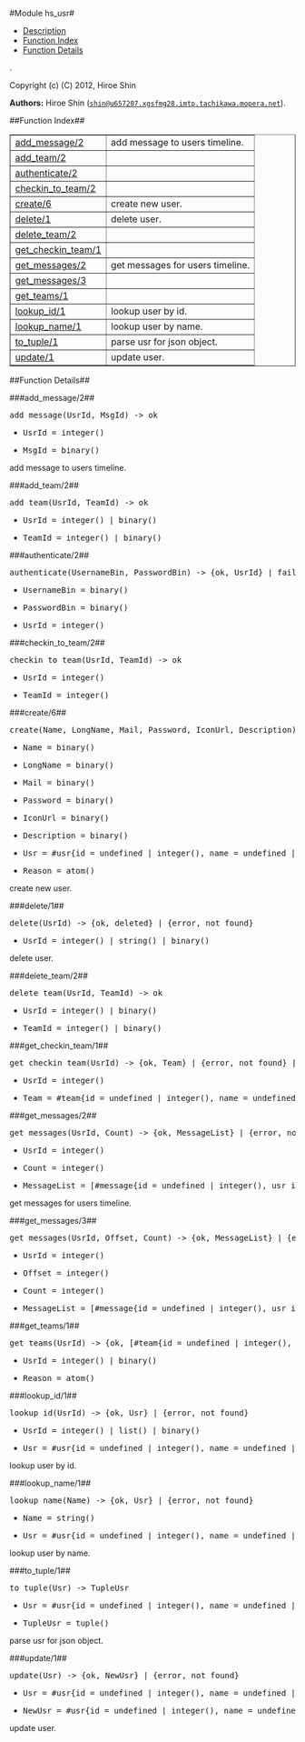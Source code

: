 

#Module hs_usr#
* [Description](#description)
* [Function Index](#index)
* [Function Details](#functions)


.



Copyright (c) (C) 2012, Hiroe Shin

__Authors:__ Hiroe Shin ([`shin@u657207.xgsfmg28.imtp.tachikawa.mopera.net`](mailto:shin@u657207.xgsfmg28.imtp.tachikawa.mopera.net)).<a name="index"></a>

##Function Index##


<table width="100%" border="1" cellspacing="0" cellpadding="2" summary="function index"><tr><td valign="top"><a href="#add_message-2">add_message/2</a></td><td>add message to users timeline.</td></tr><tr><td valign="top"><a href="#add_team-2">add_team/2</a></td><td></td></tr><tr><td valign="top"><a href="#authenticate-2">authenticate/2</a></td><td></td></tr><tr><td valign="top"><a href="#checkin_to_team-2">checkin_to_team/2</a></td><td></td></tr><tr><td valign="top"><a href="#create-6">create/6</a></td><td>create new user.</td></tr><tr><td valign="top"><a href="#delete-1">delete/1</a></td><td>delete user.</td></tr><tr><td valign="top"><a href="#delete_team-2">delete_team/2</a></td><td></td></tr><tr><td valign="top"><a href="#get_checkin_team-1">get_checkin_team/1</a></td><td></td></tr><tr><td valign="top"><a href="#get_messages-2">get_messages/2</a></td><td>get messages for users timeline.</td></tr><tr><td valign="top"><a href="#get_messages-3">get_messages/3</a></td><td></td></tr><tr><td valign="top"><a href="#get_teams-1">get_teams/1</a></td><td></td></tr><tr><td valign="top"><a href="#lookup_id-1">lookup_id/1</a></td><td>lookup user by id.</td></tr><tr><td valign="top"><a href="#lookup_name-1">lookup_name/1</a></td><td>lookup user by name.</td></tr><tr><td valign="top"><a href="#to_tuple-1">to_tuple/1</a></td><td>parse usr for json object.</td></tr><tr><td valign="top"><a href="#update-1">update/1</a></td><td>update user.</td></tr></table>


<a name="functions"></a>

##Function Details##

<a name="add_message-2"></a>

###add_message/2##




<pre>add_message(UsrId, MsgId) -&gt; ok</pre>
<ul class="definitions"><li><pre>UsrId = integer()</pre></li><li><pre>MsgId = binary()</pre></li></ul>



add message to users timeline.<a name="add_team-2"></a>

###add_team/2##




<pre>add_team(UsrId, TeamId) -&gt; ok</pre>
<ul class="definitions"><li><pre>UsrId = integer() | binary()</pre></li><li><pre>TeamId = integer() | binary()</pre></li></ul>

<a name="authenticate-2"></a>

###authenticate/2##




<pre>authenticate(UsernameBin, PasswordBin) -&gt; {ok, UsrId} | failure</pre>
<ul class="definitions"><li><pre>UsernameBin = binary()</pre></li><li><pre>PasswordBin = binary()</pre></li><li><pre>UsrId = integer()</pre></li></ul>

<a name="checkin_to_team-2"></a>

###checkin_to_team/2##




<pre>checkin_to_team(UsrId, TeamId) -&gt; ok</pre>
<ul class="definitions"><li><pre>UsrId = integer()</pre></li><li><pre>TeamId = integer()</pre></li></ul>

<a name="create-6"></a>

###create/6##




<pre>create(Name, LongName, Mail, Password, IconUrl, Description) -&gt; {ok, Usr} | {error, Reason}</pre>
<ul class="definitions"><li><pre>Name = binary()</pre></li><li><pre>LongName = binary()</pre></li><li><pre>Mail = binary()</pre></li><li><pre>Password = binary()</pre></li><li><pre>IconUrl = binary()</pre></li><li><pre>Description = binary()</pre></li><li><pre>Usr = #usr{id = undefined | integer(), name = undefined | string(), longname = string(), email = undefined | string(), password = undefined | binary(), password_seed = undefined | binary(), icon_url = string(), lat = string(), lng = string(), description = string(), created_at = undefined | non_neg_integer()}</pre></li><li><pre>Reason = atom()</pre></li></ul>



create new user.<a name="delete-1"></a>

###delete/1##




<pre>delete(UsrId) -&gt; {ok, deleted} | {error, not_found}</pre>
<ul class="definitions"><li><pre>UsrId = integer() | string() | binary()</pre></li></ul>



delete user.<a name="delete_team-2"></a>

###delete_team/2##




<pre>delete_team(UsrId, TeamId) -&gt; ok</pre>
<ul class="definitions"><li><pre>UsrId = integer() | binary()</pre></li><li><pre>TeamId = integer() | binary()</pre></li></ul>

<a name="get_checkin_team-1"></a>

###get_checkin_team/1##




<pre>get_checkin_team(UsrId) -&gt; {ok, Team} | {error, not_found} | {error, not_checkin_user}</pre>
<ul class="definitions"><li><pre>UsrId = integer()</pre></li><li><pre>Team = #team{id = undefined | integer(), name = undefined | string(), owner_id = undefined | integer(), icon_url = string(), description = string(), status = integer(), status_description = string(), created_at = undefined | non_neg_integer()}</pre></li></ul>

<a name="get_messages-2"></a>

###get_messages/2##




<pre>get_messages(UsrId, Count) -&gt; {ok, MessageList} | {error, not_found}</pre>
<ul class="definitions"><li><pre>UsrId = integer()</pre></li><li><pre>Count = integer()</pre></li><li><pre>MessageList = [#message{id = undefined | integer(), usr_id = undefined | integer(), team_id = undefined | integer(), text = undefined | binary(), created_at = undefined | non_neg_integer(), lat = undefined | string(), lng = undefined | string()}] | []</pre></li></ul>



get messages for users timeline.<a name="get_messages-3"></a>

###get_messages/3##




<pre>get_messages(UsrId, Offset, Count) -&gt; {ok, MessageList} | {error, not_found}</pre>
<ul class="definitions"><li><pre>UsrId = integer()</pre></li><li><pre>Offset = integer()</pre></li><li><pre>Count = integer()</pre></li><li><pre>MessageList = [#message{id = undefined | integer(), usr_id = undefined | integer(), team_id = undefined | integer(), text = undefined | binary(), created_at = undefined | non_neg_integer(), lat = undefined | string(), lng = undefined | string()}] | []</pre></li></ul>

<a name="get_teams-1"></a>

###get_teams/1##




<pre>get_teams(UsrId) -&gt; {ok, [#team{id = undefined | integer(), name = undefined | string(), owner_id = undefined | integer(), icon_url = string(), description = string(), status = integer(), status_description = string(), created_at = undefined | non_neg_integer()}]} | {error, Reason}</pre>
<ul class="definitions"><li><pre>UsrId = integer() | binary()</pre></li><li><pre>Reason = atom()</pre></li></ul>

<a name="lookup_id-1"></a>

###lookup_id/1##




<pre>lookup_id(UsrId) -&gt; {ok, Usr} | {error, not_found}</pre>
<ul class="definitions"><li><pre>UsrId = integer() | list() | binary()</pre></li><li><pre>Usr = #usr{id = undefined | integer(), name = undefined | string(), longname = string(), email = undefined | string(), password = undefined | binary(), password_seed = undefined | binary(), icon_url = string(), lat = string(), lng = string(), description = string(), created_at = undefined | non_neg_integer()}</pre></li></ul>



lookup user by id.<a name="lookup_name-1"></a>

###lookup_name/1##




<pre>lookup_name(Name) -&gt; {ok, Usr} | {error, not_found}</pre>
<ul class="definitions"><li><pre>Name = string()</pre></li><li><pre>Usr = #usr{id = undefined | integer(), name = undefined | string(), longname = string(), email = undefined | string(), password = undefined | binary(), password_seed = undefined | binary(), icon_url = string(), lat = string(), lng = string(), description = string(), created_at = undefined | non_neg_integer()}</pre></li></ul>



lookup user by name.<a name="to_tuple-1"></a>

###to_tuple/1##




<pre>to_tuple(Usr) -&gt; TupleUsr</pre>
<ul class="definitions"><li><pre>Usr = #usr{id = undefined | integer(), name = undefined | string(), longname = string(), email = undefined | string(), password = undefined | binary(), password_seed = undefined | binary(), icon_url = string(), lat = string(), lng = string(), description = string(), created_at = undefined | non_neg_integer()} | integer()</pre></li><li><pre>TupleUsr = tuple()</pre></li></ul>



parse usr for json object.<a name="update-1"></a>

###update/1##




<pre>update(Usr) -&gt; {ok, NewUsr} | {error, not_found}</pre>
<ul class="definitions"><li><pre>Usr = #usr{id = undefined | integer(), name = undefined | string(), longname = string(), email = undefined | string(), password = undefined | binary(), password_seed = undefined | binary(), icon_url = string(), lat = string(), lng = string(), description = string(), created_at = undefined | non_neg_integer()}</pre></li><li><pre>NewUsr = #usr{id = undefined | integer(), name = undefined | string(), longname = string(), email = undefined | string(), password = undefined | binary(), password_seed = undefined | binary(), icon_url = string(), lat = string(), lng = string(), description = string(), created_at = undefined | non_neg_integer()}</pre></li></ul>



update user.